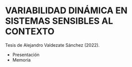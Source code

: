 

VARIABILIDAD DINÁMICA EN SISTEMAS SENSIBLES AL CONTEXTO
============================================================

Tesis de Alejandro Valdezate Sánchez (2022).


- Presentación
- Memoria


